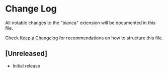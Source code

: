 # Change Log

All notable changes to the "bianca" extension will be documented in this file.

Check [Keep a Changelog](http://keepachangelog.com/) for recommendations on how to structure this file.

## [Unreleased]

- Initial release
